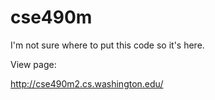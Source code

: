 cse490m
=======
I'm not sure where to put this code so it's here.

View page:

http://cse490m2.cs.washington.edu/
